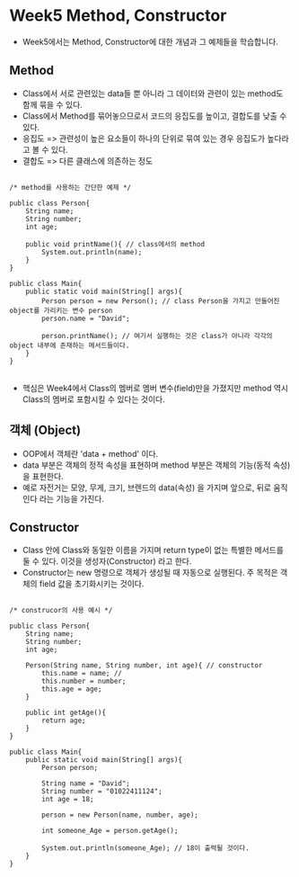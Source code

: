 # Week5 Method, Constructor

* Week5에서는 Method, Constructor에 대한 개념과 그 예제들을 학습합니다.

## Method
* Class에서 서로 관련있는 data들 뿐 아니라 그 데이터와 관련이 있는 method도 함께 묶을 수 있다.
* Class에서 Method를 묶어놓으므로서 코드의 응집도를 높이고, 결합도를 낮출 수 있다.
* 응집도 => 관련성이 높은 요소들이 하나의 단위로 묶여 있는 경우 응집도가 높다라고 볼 수 있다.
* 결합도 => 다른 클래스에 의존하는 정도

<pre>
<code>
/* method를 사용하는 간단한 예제 */

public class Person{
    String name;
    String number;
    int age;

    public void printName(){ // class에서의 method
        System.out.println(name);
    }
}

public class Main{
    public static void main(String[] args){
        Person person = new Person(); // class Person을 가지고 만들어진 object를 가리키는 변수 person
        person.name = "David";

        person.printName(); // 여기서 실행하는 것은 class가 아니라 각각의 object 내부에 존재하는 메서드들이다.
    }
}
</code>
</pre>

* 핵심은 Week4에서 Class의 멤버로 멤버 변수(field)만을 가졌지만 method 역시 Class의 멤버로 포함시킬 수 있다는 것이다.

## 객체 (Object)
* OOP에서 객체란 'data + method' 이다. 
* data 부분은 객체의 정적 속성을 표현하며 method 부분은 객체의 기능(동적 속성)을 표현한다.
* 예로 자전거는 모양, 무게, 크기, 브렌드의 data(속성) 을 가지며 앞으로, 뒤로 움직인다 라는 기능을 가진다.

## Constructor
* Class 안에 Class와 동일한 이름을 가지며 return type이 없는 특별한 메서드를 둘 수 있다.
  이것을 생성자(Constructor) 라고 한다.
* Constructor는 new 명령으로 객체가 생성될 때 자동으로 실행된다. 주 목적은 객체의 field 값을 초기화시키는 것이다.

<pre>
<code>
/* construcor의 사용 예시 */

public class Person{
    String name;
    String number;
    int age;

    Person(String name, String number, int age){ // constructor
        this.name = name; // 
        this.number = number;
        this.age = age;
    }

    public int getAge(){
        return age;
    }
}

public class Main{
    public static void main(String[] args){
        Person person;

        String name = "David";
        String number = "01022411124";
        int age = 18;

        person = new Person(name, number, age);

        int someone_Age = person.getAge();

        System.out.println(someone_Age); // 18이 출력될 것이다.
    }
}
</code>
</pre>